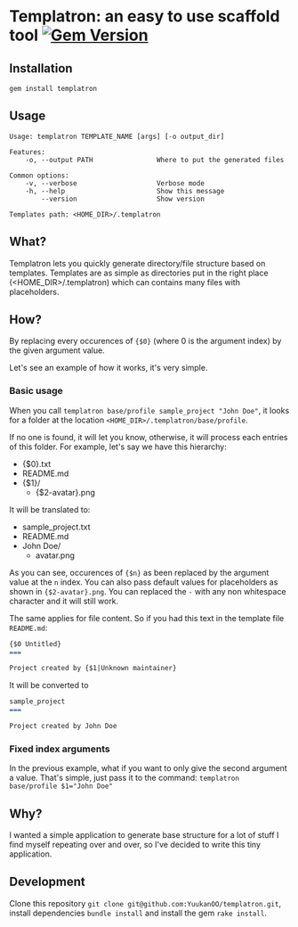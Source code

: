 Templatron: an easy to use scaffold tool [![Gem Version](https://badge.fury.io/rb/templatron.svg)](http://badge.fury.io/rb/templatron)
===

## Installation

```console
gem install templatron
```

## Usage

```console
Usage: templatron TEMPLATE_NAME [args] [-o output_dir]

Features:
    -o, --output PATH                Where to put the generated files

Common options:
    -v, --verbose                    Verbose mode
    -h, --help                       Show this message
        --version                    Show version

Templates path: <HOME_DIR>/.templatron
```

## What?

Templatron lets you quickly generate directory/file structure based on templates. Templates are as simple as directories put in the right place (<HOME_DIR>/.templatron) which can contains many files with placeholders.

## How?

By replacing every occurences of `{$0}` (where 0 is the argument index) by the given argument value.

Let's see an example of how it works, it's very simple.

### Basic usage

When you call `templatron base/profile sample_project "John Doe"`, it looks for a folder at the location `<HOME_DIR>/.templatron/base/profile`.

If no one is found, it will let you know, otherwise, it will process each entries of this folder. For example, let's say we have this hierarchy:

- {$0}.txt
- README.md
- {$1}/
  - {$2-avatar}.png

It will be translated to:

- sample_project.txt
- README.md
- John Doe/
  - avatar.png

As you can see, occurences of `{$n}` as been replaced by the argument value at the `n` index. You can also pass default values for placeholders as shown in  `{$2-avatar}.png`. You can replaced the `-` with any non whitespace character and it will still work.

The same applies for file content. So if you had this text in the template file `README.md`:

```markdown
{$0 Untitled}
===

Project created by {$1|Unknown maintainer}
```

It will be converted to

```markdown
sample_project
===

Project created by John Doe
```

### Fixed index arguments

In the previous example, what if you want to only give the second argument a value. That's simple, just pass it to the command: `templatron base/profile $1="John Doe"`

## Why?

I wanted a simple application to generate base structure for a lot of stuff I find myself repeating over and over, so I've decided to write this tiny application.

## Development

Clone this repository `git clone git@github.com:YuukanOO/templatron.git`, install dependencies `bundle install` and install the gem `rake install`.